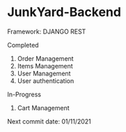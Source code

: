 # JunkYard-Backend

Framework: DJANGO REST

Completed
  1. Order Management
  2. Items Management
  3. User Management
  4. User authentication


In-Progress
  1. Cart Management


Next commit date: 01/11/2021
   

